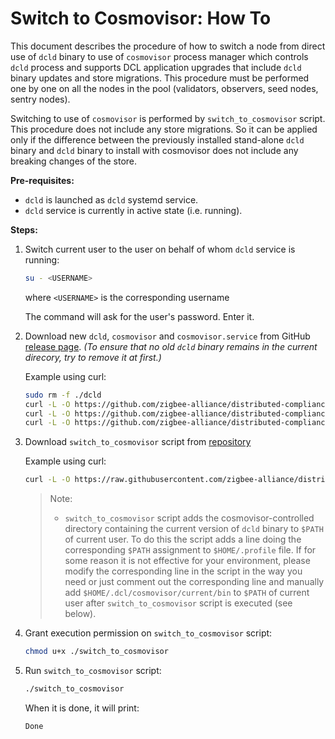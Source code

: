 # Switch to Cosmovisor: How To

This document describes the procedure of how to switch a node from direct use of
`dcld` binary to use of `cosmovisor` process manager which controls `dcld`
process and supports DCL application upgrades that include `dcld` binary updates
and store migrations. This procedure must be performed one by one on all the
nodes in the pool (validators, observers, seed nodes, sentry nodes).

Switching to use of `cosmovisor` is performed by `switch_to_cosmovisor` script.
This procedure does not include any store migrations. So it can be applied only
if the difference between the previously installed stand-alone `dcld` binary and
`dcld` binary to install with cosmovisor does not include any breaking changes
of the store.

**Pre-requisites:**

* `dcld` is launched as `dcld` systemd service.
* `dcld` service is currently in active state (i.e. running).

**Steps:**

1. Switch current user to the user on behalf of whom `dcld` service is running:

    ```bash
    su - <USERNAME>
    ```

    where `<USERNAME>` is the corresponding username

    The command will ask for the user's password. Enter it.

2. Download new `dcld`, `cosmovisor` and `cosmovisor.service` from GitHub
  [release page](https://github.com/zigbee-alliance/distributed-compliance-ledger/releases). *(To ensure that no old `dcld` binary remains in the current direcory, try to remove it at first.)*

    Example using curl:

    ```bash
    sudo rm -f ./dcld
    curl -L -O https://github.com/zigbee-alliance/distributed-compliance-ledger/releases/download/<release>/dcld
    curl -L -O https://github.com/zigbee-alliance/distributed-compliance-ledger/releases/download/<release>/cosmovisor
    curl -L -O https://github.com/zigbee-alliance/distributed-compliance-ledger/releases/download/<release>/cosmovisor.service
    ```

3. Download `switch_to_cosmovisor` script from [repository](../../deployment/scripts/)

    Example using curl:

    ```bash
    curl -L -O https://raw.githubusercontent.com/zigbee-alliance/distributed-compliance-ledger/master/deployment/scripts/switch_to_cosmovisor
    ```

    > Note:
    >
    > * `switch_to_cosmovisor` script adds the cosmovisor-controlled directory
    containing the current version of `dcld` binary to `$PATH` of current user.
    To do this the script adds a line doing the corresponding `$PATH` assignment
    to `$HOME/.profile` file. If for some reason it is not effective for your
    environment, please modify the corresponding line in the script in the way
    you need or just comment out the corresponding line and manually add
    `$HOME/.dcl/cosmovisor/current/bin` to `$PATH` of current user after
    `switch_to_cosmovisor` script is executed (see below).

4. Grant execution permission on `switch_to_cosmovisor` script:

    ```bash
    chmod u+x ./switch_to_cosmovisor
    ```

5. Run `switch_to_cosmovisor` script:

    ```bash
    ./switch_to_cosmovisor
    ```

    When it is done, it will print:

    ```bash
    Done
    ```
